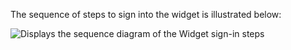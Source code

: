 The sequence of steps to sign into the widget is illustrated below:

<div class="three-quarter">

![Displays the sequence diagram of the Widget sign-in steps](/img/oie-embedded-sdk/oie-embedded-widget-use-case-sign-in.png)

</div>
